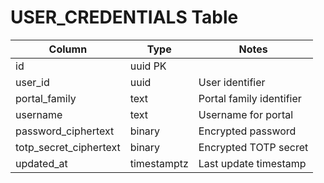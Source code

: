 # USER_CREDENTIALS Table

| Column | Type | Notes |
|--------|------|-------|
| id | uuid PK | |
| user_id | uuid | User identifier |
| portal_family | text | Portal family identifier |
| username | text | Username for portal |
| password_ciphertext | binary | Encrypted password |
| totp_secret_ciphertext | binary | Encrypted TOTP secret |
| updated_at | timestamptz | Last update timestamp |